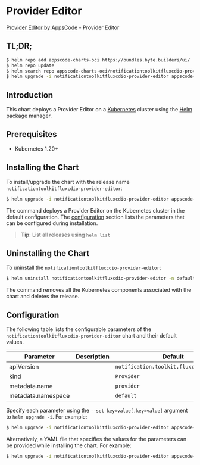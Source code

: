 # Provider Editor

[Provider Editor by AppsCode](https://appscode.com) - Provider Editor

## TL;DR;

```bash
$ helm repo add appscode-charts-oci https://bundles.byte.builders/ui/
$ helm repo update
$ helm search repo appscode-charts-oci/notificationtoolkitfluxcdio-provider-editor --version=v0.8.0
$ helm upgrade -i notificationtoolkitfluxcdio-provider-editor appscode-charts-oci/notificationtoolkitfluxcdio-provider-editor -n default --create-namespace --version=v0.8.0
```

## Introduction

This chart deploys a Provider Editor on a [Kubernetes](http://kubernetes.io) cluster using the [Helm](https://helm.sh) package manager.

## Prerequisites

- Kubernetes 1.20+

## Installing the Chart

To install/upgrade the chart with the release name `notificationtoolkitfluxcdio-provider-editor`:

```bash
$ helm upgrade -i notificationtoolkitfluxcdio-provider-editor appscode-charts-oci/notificationtoolkitfluxcdio-provider-editor -n default --create-namespace --version=v0.8.0
```

The command deploys a Provider Editor on the Kubernetes cluster in the default configuration. The [configuration](#configuration) section lists the parameters that can be configured during installation.

> **Tip**: List all releases using `helm list`

## Uninstalling the Chart

To uninstall the `notificationtoolkitfluxcdio-provider-editor`:

```bash
$ helm uninstall notificationtoolkitfluxcdio-provider-editor -n default
```

The command removes all the Kubernetes components associated with the chart and deletes the release.

## Configuration

The following table lists the configurable parameters of the `notificationtoolkitfluxcdio-provider-editor` chart and their default values.

|     Parameter      | Description |                       Default                       |
|--------------------|-------------|-----------------------------------------------------|
| apiVersion         |             | <code>notification.toolkit.fluxcd.io/v1beta3</code> |
| kind               |             | <code>Provider</code>                               |
| metadata.name      |             | <code>provider</code>                               |
| metadata.namespace |             | <code>default</code>                                |


Specify each parameter using the `--set key=value[,key=value]` argument to `helm upgrade -i`. For example:

```bash
$ helm upgrade -i notificationtoolkitfluxcdio-provider-editor appscode-charts-oci/notificationtoolkitfluxcdio-provider-editor -n default --create-namespace --version=v0.8.0 --set apiVersion=notification.toolkit.fluxcd.io/v1beta3
```

Alternatively, a YAML file that specifies the values for the parameters can be provided while
installing the chart. For example:

```bash
$ helm upgrade -i notificationtoolkitfluxcdio-provider-editor appscode-charts-oci/notificationtoolkitfluxcdio-provider-editor -n default --create-namespace --version=v0.8.0 --values values.yaml
```

